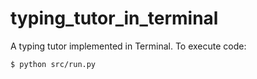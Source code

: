 # typing_tutor_in_terminal
A typing tutor implemented in Terminal.  To execute code:
```bash
$ python src/run.py
```
